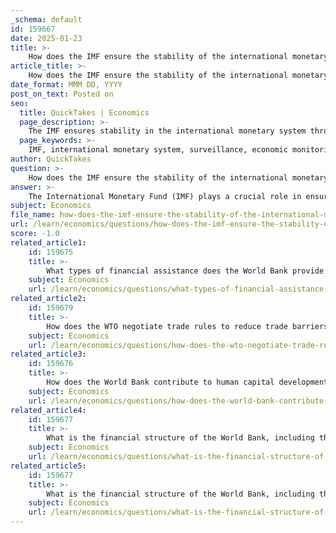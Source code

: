```yaml
---
_schema: default
id: 159667
date: 2025-01-23
title: >-
    How does the IMF ensure the stability of the international monetary system through surveillance?
article_title: >-
    How does the IMF ensure the stability of the international monetary system through surveillance?
date_format: MMM DD, YYYY
post_on_text: Posted on
seo:
  title: QuickTakes | Economics
  page_description: >-
    The IMF ensures stability in the international monetary system through comprehensive surveillance, monitoring economic developments, providing policy advice, conducting periodic assessments, identifying risks, and promoting capacity development among member countries.
  page_keywords: >-
    IMF, international monetary system, surveillance, economic monitoring, policy dialogue, assessments, financial stability, identifying risks, capacity development, global cooperation
author: QuickTakes
question: >-
    How does the IMF ensure the stability of the international monetary system through surveillance?
answer: >-
    The International Monetary Fund (IMF) plays a crucial role in ensuring the stability of the international monetary system through a comprehensive surveillance mechanism. This surveillance process involves several key components:\n\n1. **Monitoring Economic Developments**: The IMF continuously monitors the economic and financial developments of its member countries. This includes analyzing macroeconomic indicators such as GDP growth, inflation rates, fiscal balances, and external accounts. By keeping track of these indicators, the IMF can identify potential vulnerabilities and risks that may threaten economic stability.\n\n2. **Policy Dialogue and Advice**: The IMF engages in regular policy dialogue with member countries, providing tailored advice on macroeconomic and financial policies. This dialogue is aimed at promoting sound economic policies that foster stability and growth. The IMF encourages countries to adopt measures that reduce vulnerabilities to economic and financial crises, thereby enhancing their resilience.\n\n3. **Periodic Assessments**: The IMF produces various reports that provide assessments of global economic prospects and financial stability. Notable publications include the World Economic Outlook, Global Financial Stability Report, Fiscal Monitor, and External Sector Report. These reports offer insights into the economic conditions of member countries and the global economy, helping policymakers make informed decisions.\n\n4. **Identifying Risks**: Through its surveillance activities, the IMF helps identify potential risks to global economic stability. By analyzing trends and developments, the IMF can alert member countries to emerging challenges, such as rising debt levels, trade imbalances, or financial market vulnerabilities. This proactive approach allows countries to take preventive measures before issues escalate.\n\n5. **Capacity Development**: The IMF also provides technical assistance and training to strengthen the economic institutions of member countries. This capacity development is essential for improving governance, enhancing trade policies, and ensuring effective implementation of economic reforms. By building stronger institutions, countries can better manage their economies and respond to external shocks.\n\n6. **Promoting Global Cooperation**: The IMF fosters international monetary cooperation by encouraging member countries to adhere to agreed-upon economic policies and frameworks. This cooperation is vital for maintaining exchange rate stability and facilitating balanced growth in international trade.\n\nIn summary, the IMF ensures the stability of the international monetary system through a robust surveillance framework that includes monitoring economic developments, providing policy advice, conducting periodic assessments, identifying risks, and promoting capacity development. This multifaceted approach not only supports individual member countries but also contributes to global economic stability.
subject: Economics
file_name: how-does-the-imf-ensure-the-stability-of-the-international-monetary-system-through-surveillance.md
url: /learn/economics/questions/how-does-the-imf-ensure-the-stability-of-the-international-monetary-system-through-surveillance
score: -1.0
related_article1:
    id: 159675
    title: >-
        What types of financial assistance does the World Bank provide to support development projects?
    subject: Economics
    url: /learn/economics/questions/what-types-of-financial-assistance-does-the-world-bank-provide-to-support-development-projects
related_article2:
    id: 159679
    title: >-
        How does the WTO negotiate trade rules to reduce trade barriers and support economic development?
    subject: Economics
    url: /learn/economics/questions/how-does-the-wto-negotiate-trade-rules-to-reduce-trade-barriers-and-support-economic-development
related_article3:
    id: 159676
    title: >-
        How does the World Bank contribute to human capital development through projects like the Human Capital Project and National Immunization Support Project?
    subject: Economics
    url: /learn/economics/questions/how-does-the-world-bank-contribute-to-human-capital-development-through-projects-like-the-human-capital-project-and-national-immunization-support-project
related_article4:
    id: 159677
    title: >-
        What is the financial structure of the World Bank, including the roles of the IBRD, IDA, and IFC?
    subject: Economics
    url: /learn/economics/questions/what-is-the-financial-structure-of-the-world-bank-including-the-roles-of-the-ibrd-ida-and-ifc
related_article5:
    id: 159677
    title: >-
        What is the financial structure of the World Bank, including the roles of the IBRD, IDA, and IFC?
    subject: Economics
    url: /learn/economics/questions/what-is-the-financial-structure-of-the-world-bank-including-the-roles-of-the-ibrd-ida-and-ifc
---
```


&nbsp;